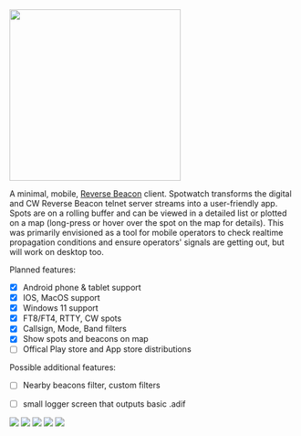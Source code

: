 <img src="./assets/splash.png" width="300">

A minimal, mobile, <a href="https://www.reversebeacon.net/">Reverse Beacon</a> client. Spotwatch transforms the digital and CW Reverse Beacon telnet server streams into a user-friendly app. Spots are on a rolling buffer and can be viewed in a detailed list or plotted on a map (long-press or hover over the spot on the map for details). This was primarily envisioned as a tool for mobile operators to check realtime propagation conditions and ensure operators' signals are getting out, but will work on desktop too.


Planned features:
- [x] Android phone & tablet support
- [x] IOS, MacOS support
- [x] Windows 11 support
- [x] FT8/FT4, RTTY, CW spots
- [x] Callsign, Mode, Band filters
- [x] Show spots and beacons on map
- [ ] Offical Play store and App store distributions

Possible additional features:
- [ ] Nearby beacons filter, custom filters
- [ ] small logger screen that outputs basic .adif
  

<img src="./assets/spotwatch-vid.gif">
<img src="./assets/login.png">
<img src="./assets/spotlist.png">
<img src="./assets/spotmap.png">
<img src="./assets/filters.png">
